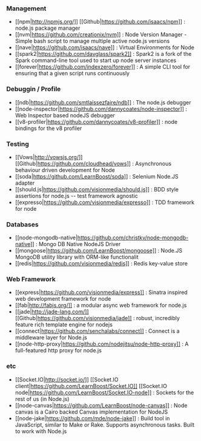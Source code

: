 ### Management
- [[npm|http://npmjs.org/]] [[Github|https://github.com/isaacs/npm]] : node.js package manager
- [[nvm|https://github.com/creationix/nvm]] : Node Version Manager - Simple bash script to manage multiple active node.js versions
- [[nave|https://github.com/isaacs/nave]] : Virtual Environments for Node
- [[spark2|https://github.com/davglass/spark2]] : Spark2 is a fork of the Spark command-line tool used to start up node server instances
- [[forever|https://github.com/indexzero/forever]] : A simple CLI tool for ensuring that a given script runs continuously

### Debuggin / Profile
- [[ndb|https://github.com/smtlaissezfaire/ndb]] : The node.js debugger
- [[node-inspector|https://github.com/dannycoates/node-inspector]] : Web Inspector based nodeJS debugger
- [[v8-profiler|https://github.com/dannycoates/v8-profiler]] : node bindings for the v8 profiler 

### Testing
- [[Vows|http://vowsjs.org/]] [[Github|https://github.com/cloudhead/vows]] : Asynchronous behaviour driven development for Node
- [[soda|https://github.com/LearnBoost/soda]] : Selenium Node.JS adapter
- [[should.js|https://github.com/visionmedia/should.js]] : BDD style assertions for node.js -- test framework agnostic
- [[expresso|https://github.com/visionmedia/expresso]] : TDD framework for node

### Databases
- [[node-mongodb-native|https://github.com/christkv/node-mongodb-native]] : Mongo DB Native NodeJS Driver 
- [[mongoose|https://github.com/LearnBoost/mongoose]] : Node.JS MongoDB utility library with ORM-like functionalit
- [[redis|https://github.com/visionmedia/redis]] : Redis key-value store

### Web Framework
- [[express|https://github.com/visionmedia/express]] : Sinatra inspired web development framework for node
- [[fab|http://fabjs.org/]] : a modular async web framework for node.js
- [[jade|http://jade-lang.com/]] [[Github|https://github.com/visionmedia/jade]] : robust, incredibly feature rich template engine for nodejs 
- [[connect|https://github.com/senchalabs/connect]] : Connect is a middleware layer for Node.js
- [[node-http-proxy|https://github.com/nodejitsu/node-http-proxy]] : A full-featured http proxy for node.js

### etc
- [[Socket.IO|http://socket.io/]] [[Socket.IO client|https://github.com/LearnBoost/Socket.IO]] [[Socket.IO node|https://github.com/LearnBoost/Socket.IO-node]] : Sockets for the rest of us (in Node.js)
- [[node-canvas|https://github.com/LearnBoost/node-canvas]] : Node canvas is a Cairo backed Canvas implementation for NodeJS
- [[node-jake|https://github.com/mde/node-jake]] : Build tool in JavaScript, similar to Make or Rake. Supports asynchronous tasks. Built to work with Node.js